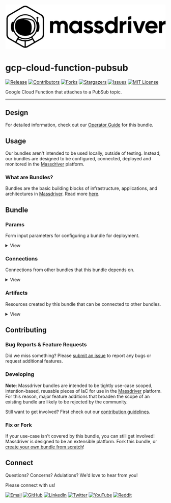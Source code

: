 




[![Massdriver][logo]][website]

# gcp-cloud-function-pubsub

[![Release][release_shield]][release_url]
[![Contributors][contributors_shield]][contributors_url]
[![Forks][forks_shield]][forks_url]
[![Stargazers][stars_shield]][stars_url]
[![Issues][issues_shield]][issues_url]
[![MIT License][license_shield]][license_url]

<!--
##### STILL NEED TO GET SLACK WORKING ###
[!["Slack Community"](%s)][slack]
-->


Google Cloud Function that attaches to a PubSub topic.


---

## Design

For detailed information, check out our [Operator Guide](operator.mdx) for this bundle.

## Usage

Our bundles aren't intended to be used locally, outside of testing. Instead, our bundles are designed to be configured, connected, deployed and monitored in the [Massdriver][website] platform.

### What are Bundles?

Bundles are the basic building blocks of infrastructure, applications, and architectures in [Massdriver][website]. Read more [here](https://docs.massdriver.cloud/concepts/bundles).

## Bundle

### Params

Form input parameters for configuring a bundle for deployment.

<details>
<summary>View</summary>

<!-- PARAMS:START -->
## Properties

- **`cloud_function_configuration`** *(object)*: . Cannot contain additional properties.
  - **`entrypoint`** *(string)*: Name of the function that will be executed when the Google Cloud Function is triggered. Default: `app`.
  - **`maximum_instances`** *(integer)*: The maximum number of Cloud Function instances to be running at one time. Minimum: `1`. Maximum: `3000`. Default: `5`.
  - **`memory_mb`** *(integer)*: The total available memory given to the Cloud Function. Default: `128`.
    - **Items** *(integer)*: Must be one of: `[128, 256, 512, 1028, 2048, 4096]`.
  - **`minimum_instances`** *(integer)*: The minimum number of Cloud Function instances to be running at one time. Minimum: `0`. Maximum: `3000`. Default: `0`.
  - **`runtime`** *(string)*: The language runtime to use in this Cloud Function. Default: `Node.js 16`.
    - **Items** *(string)*: Must be one of: `['Node.js 16', 'Node.js 14', 'Python 3.9', 'Python 3.8', 'Go 1.16', 'Go 1.13', 'Java 17', 'Java 11', '.NET Core 3.1', 'Ruby 3.0', 'Ruby 2.7', 'PHP 7.4']`.
## Examples

  ```json
  {
      "__name": "NodeJS No Cold Start",
      "cloud_function_configuration": {
          "minimum_instances": 1,
          "runtime": "Node.js 16"
      }
  }
  ```

  ```json
  {
      "__name": "Java 17",
      "cloud_function_configuration": {
          "entrypoint": "functions.HelloWorld",
          "memory_mb": 1024,
          "runtime": "Java 17"
      }
  }
  ```

<!-- PARAMS:END -->

</details>

### Connections

Connections from other bundles that this bundle depends on.

<details>
<summary>View</summary>

<!-- CONNECTIONS:START -->
## Properties

- **`gcp_authentication`** *(object)*: GCP Service Account. Cannot contain additional properties.
  - **`data`** *(object)*
    - **`auth_provider_x509_cert_url`** *(string)*: Auth Provider x509 Certificate URL. Default: `https://www.googleapis.com/oauth2/v1/certs`.

      Examples:
      ```json
      "https://example.com/some/path"
      ```

      ```json
      "https://massdriver.cloud"
      ```

    - **`auth_uri`** *(string)*: Auth URI. Default: `https://accounts.google.com/o/oauth2/auth`.

      Examples:
      ```json
      "https://example.com/some/path"
      ```

      ```json
      "https://massdriver.cloud"
      ```

    - **`client_email`** *(string)*: Service Account Email.

      Examples:
      ```json
      "jimmy@massdriver.cloud"
      ```

      ```json
      "service-account-y@gmail.com"
      ```

    - **`client_id`** *(string)*: .
    - **`client_x509_cert_url`** *(string)*: Client x509 Certificate URL.

      Examples:
      ```json
      "https://example.com/some/path"
      ```

      ```json
      "https://massdriver.cloud"
      ```

    - **`private_key`** *(string)*: .
    - **`private_key_id`** *(string)*: .
    - **`project_id`** *(string)*: .
    - **`token_uri`** *(string)*: Token URI. Default: `https://oauth2.googleapis.com/token`.

      Examples:
      ```json
      "https://example.com/some/path"
      ```

      ```json
      "https://massdriver.cloud"
      ```

    - **`type`** *(string)*: . Default: `service_account`.
  - **`specs`** *(object)*
    - **`gcp`** *(object)*: .
      - **`project`** *(string)*
      - **`region`** *(string)*: GCP region. Must be one of: `['us-east1', 'us-east4', 'us-west1', 'us-west2', 'us-west3', 'us-west4', 'us-central1']`.

        Examples:
        ```json
        "us-west2"
        ```

      - **`resource`** *(string)*
      - **`service`** *(string)*
      - **`zone`** *(string)*: GCP Zone.

        Examples:
- **`subnetwork`** *(object)*: A region-bound network for deploying GCP resources. Cannot contain additional properties.
  - **`data`** *(object)*
    - **`infrastructure`** *(object)*
      - **`cidr`** *(string)*

        Examples:
        ```json
        "10.100.0.0/16"
        ```

        ```json
        "192.24.12.0/22"
        ```

      - **`gcp_global_network_grn`** *(string)*: GCP Resource Name (GRN).

        Examples:
        ```json
        "projects/my-project/global/networks/my-global-network"
        ```

        ```json
        "projects/my-project/regions/us-west2/subnetworks/my-subnetwork"
        ```

        ```json
        "projects/my-project/topics/my-pubsub-topic"
        ```

        ```json
        "projects/my-project/subscriptions/my-pubsub-subscription"
        ```

        ```json
        "projects/my-project/locations/us-west2/instances/my-redis-instance"
        ```

        ```json
        "projects/my-project/locations/us-west2/clusters/my-gke-cluster"
        ```

      - **`grn`** *(string)*: GCP Resource Name (GRN).

        Examples:
        ```json
        "projects/my-project/global/networks/my-global-network"
        ```

        ```json
        "projects/my-project/regions/us-west2/subnetworks/my-subnetwork"
        ```

        ```json
        "projects/my-project/topics/my-pubsub-topic"
        ```

        ```json
        "projects/my-project/subscriptions/my-pubsub-subscription"
        ```

        ```json
        "projects/my-project/locations/us-west2/instances/my-redis-instance"
        ```

        ```json
        "projects/my-project/locations/us-west2/clusters/my-gke-cluster"
        ```

  - **`specs`** *(object)*
    - **`gcp`** *(object)*: .
      - **`project`** *(string)*
      - **`region`** *(string)*: GCP region. Must be one of: `['us-east1', 'us-east4', 'us-west1', 'us-west2', 'us-west3', 'us-west4', 'us-central1']`.

        Examples:
        ```json
        "us-west2"
        ```

      - **`resource`** *(string)*
      - **`service`** *(string)*
      - **`zone`** *(string)*: GCP Zone.

        Examples:
- **`topic`** *(object)*: GCP PubSub Topic. Cannot contain additional properties.
  - **`data`** *(object)*: Cannot contain additional properties.
    - **`infrastructure`** *(object)*: PubSub topic configuration. Cannot contain additional properties.
      - **`grn`** *(string)*: GCP Resource Name (GRN).

        Examples:
        ```json
        "projects/my-project/global/networks/my-global-network"
        ```

        ```json
        "projects/my-project/regions/us-west2/subnetworks/my-subnetwork"
        ```

        ```json
        "projects/my-project/topics/my-pubsub-topic"
        ```

        ```json
        "projects/my-project/subscriptions/my-pubsub-subscription"
        ```

        ```json
        "projects/my-project/locations/us-west2/instances/my-redis-instance"
        ```

        ```json
        "projects/my-project/locations/us-west2/clusters/my-gke-cluster"
        ```

    - **`security`** *(object)*: GCP Security Configuration. Cannot contain additional properties.
      - **`iam`** *(object)*: IAM Roles And Conditions. Cannot contain additional properties.
        - **`^[a-z-/]+$`** *(object)*
          - **`condition`** *(string)*: GCP IAM Condition.
          - **`role`**: GCP Role.

            Examples:
            ```json
            "roles/owner"
            ```

            ```json
            "roles/redis.editor"
            ```

            ```json
            "roles/storage.objectCreator"
            ```

            ```json
            "roles/storage.legacyObjectReader"
            ```

  - **`specs`** *(object)*
    - **`topic`** *(object)*: . Cannot contain additional properties.
      - **`distribution`** *(string)*: Must be one of: `['pubsub']`.
<!-- CONNECTIONS:END -->

</details>

### Artifacts

Resources created by this bundle that can be connected to other bundles.

<details>
<summary>View</summary>

<!-- ARTIFACTS:START -->
## Properties

- **`cloud_function`** *(object)*: GCP Cloud Function. Cannot contain additional properties.
  - **`data`** *(object)*: Cannot contain additional properties.
    - **`infrastructure`** *(object)*: Cloud Function infrastructure configuration. Cannot contain additional properties.
      - **`function_url`** *(string)*: URL of Cloud Function.

        Examples:
        ```json
        "https://example.com/some/path"
        ```

        ```json
        "https://massdriver.cloud"
        ```

      - **`name`** *(string)*: Name of Cloud Function.

        Examples:
        ```json
        "my-cloud-function"
        ```

        ```json
        "my-sql-instance"
        ```

    - **`security`** *(object)*: GCP Security Configuration. Cannot contain additional properties.
      - **`iam`** *(object)*: IAM Roles And Conditions. Cannot contain additional properties.
        - **`^[a-z-/]+$`** *(object)*
          - **`condition`** *(string)*: GCP IAM Condition.
          - **`role`**: GCP Role.

            Examples:
            ```json
            "roles/owner"
            ```

            ```json
            "roles/redis.editor"
            ```

            ```json
            "roles/storage.objectCreator"
            ```

            ```json
            "roles/storage.legacyObjectReader"
            ```

  - **`specs`** *(object)*
    - **`gcp`** *(object)*: .
      - **`project`** *(string)*
      - **`region`** *(string)*: GCP region. Must be one of: `['us-east1', 'us-east4', 'us-west1', 'us-west2', 'us-west3', 'us-west4', 'us-central1']`.

        Examples:
        ```json
        "us-west2"
        ```

      - **`resource`** *(string)*
      - **`service`** *(string)*
      - **`zone`** *(string)*: GCP Zone.

        Examples:
<!-- ARTIFACTS:END -->

</details>

## Contributing

<!-- CONTRIBUTING:START -->

### Bug Reports & Feature Requests

Did we miss something? Please [submit an issue](https://github.com/massdriver-cloud/gcp-cloud-function-pubsub/issues) to report any bugs or request additional features.

### Developing

**Note**: Massdriver bundles are intended to be tightly use-case scoped, intention-based, reusable pieces of IaC for use in the [Massdriver][website] platform. For this reason, major feature additions that broaden the scope of an existing bundle are likely to be rejected by the community.

Still want to get involved? First check out our [contribution guidelines](https://docs.massdriver.cloud/bundles/contributing).

### Fix or Fork

If your use-case isn't covered by this bundle, you can still get involved! Massdriver is designed to be an extensible platform. Fork this bundle, or [create your own bundle from scratch](https://docs.massdriver.cloud/bundles/development)!

<!-- CONTRIBUTING:END -->

## Connect

<!-- CONNECT:START -->

Questions? Concerns? Adulations? We'd love to hear from you!

Please connect with us!

[![Email][email_shield]][email_url]
[![GitHub][github_shield]][github_url]
[![LinkedIn][linkedin_shield]][linkedin_url]
[![Twitter][twitter_shield]][twitter_url]
[![YouTube][youtube_shield]][youtube_url]
[![Reddit][reddit_shield]][reddit_url]

<!-- markdownlint-disable -->

[logo]: https://raw.githubusercontent.com/massdriver-cloud/docs/main/static/img/logo-with-logotype-horizontal-400x110.svg
[docs]: https://docs.massdriver.cloud/?utm_source=github&utm_medium=readme&utm_campaign=gcp-cloud-function-pubsub&utm_content=docs
[website]: https://www.massdriver.cloud/?utm_source=github&utm_medium=readme&utm_campaign=gcp-cloud-function-pubsub&utm_content=website
[github]: https://github.com/massdriver-cloud?utm_source=github&utm_medium=readme&utm_campaign=gcp-cloud-function-pubsub&utm_content=github
[slack]: https://massdriverworkspace.slack.com/?utm_source=github&utm_medium=readme&utm_campaign=gcp-cloud-function-pubsub&utm_content=slack
[linkedin]: https://www.linkedin.com/company/massdriver/?utm_source=github&utm_medium=readme&utm_campaign=gcp-cloud-function-pubsub&utm_content=linkedin



[contributors_shield]: https://img.shields.io/github/contributors/massdriver-cloud/gcp-cloud-function-pubsub.svg?style=for-the-badge
[contributors_url]: https://github.com/massdriver-cloud/gcp-cloud-function-pubsub/graphs/contributors
[forks_shield]: https://img.shields.io/github/forks/massdriver-cloud/gcp-cloud-function-pubsub.svg?style=for-the-badge
[forks_url]: https://github.com/massdriver-cloud/gcp-cloud-function-pubsub/network/members
[stars_shield]: https://img.shields.io/github/stars/massdriver-cloud/gcp-cloud-function-pubsub.svg?style=for-the-badge
[stars_url]: https://github.com/massdriver-cloud/gcp-cloud-function-pubsub/stargazers
[issues_shield]: https://img.shields.io/github/issues/massdriver-cloud/gcp-cloud-function-pubsub.svg?style=for-the-badge
[issues_url]: https://github.com/massdriver-cloud/gcp-cloud-function-pubsub/issues
[release_url]: https://github.com/massdriver-cloud/gcp-cloud-function-pubsub/releases/latest
[release_shield]: https://img.shields.io/github/release/massdriver-cloud/gcp-cloud-function-pubsub.svg?style=for-the-badge
[license_shield]: https://img.shields.io/github/license/massdriver-cloud/gcp-cloud-function-pubsub.svg?style=for-the-badge
[license_url]: https://github.com/massdriver-cloud/gcp-cloud-function-pubsub/blob/main/LICENSE


[email_url]: mailto:support@massdriver.cloud
[email_shield]: https://img.shields.io/badge/email-Massdriver-black.svg?style=for-the-badge&logo=mail.ru&color=000000
[github_url]: mailto:support@massdriver.cloud
[github_shield]: https://img.shields.io/badge/follow-Github-black.svg?style=for-the-badge&logo=github&color=181717
[linkedin_url]: https://linkedin.com/in/massdriver-cloud
[linkedin_shield]: https://img.shields.io/badge/follow-LinkedIn-black.svg?style=for-the-badge&logo=linkedin&color=0A66C2
[twitter_url]: https://twitter.com/massdriver?utm_source=github&utm_medium=readme&utm_campaign=gcp-cloud-function-pubsub&utm_content=twitter
[twitter_shield]: https://img.shields.io/badge/follow-Twitter-black.svg?style=for-the-badge&logo=twitter&color=1DA1F2
[discourse_url]: https://community.massdriver.cloud?utm_source=github&utm_medium=readme&utm_campaign=gcp-cloud-function-pubsub&utm_content=discourse
[discourse_shield]: https://img.shields.io/badge/join-Discourse-black.svg?style=for-the-badge&logo=discourse&color=000000
[youtube_url]: https://www.youtube.com/channel/UCfj8P7MJcdlem2DJpvymtaQ
[youtube_shield]: https://img.shields.io/badge/subscribe-Youtube-black.svg?style=for-the-badge&logo=youtube&color=FF0000
[reddit_url]: https://www.reddit.com/r/massdriver
[reddit_shield]: https://img.shields.io/badge/subscribe-Reddit-black.svg?style=for-the-badge&logo=reddit&color=FF4500

<!-- markdownlint-restore -->

<!-- CONNECT:END -->
